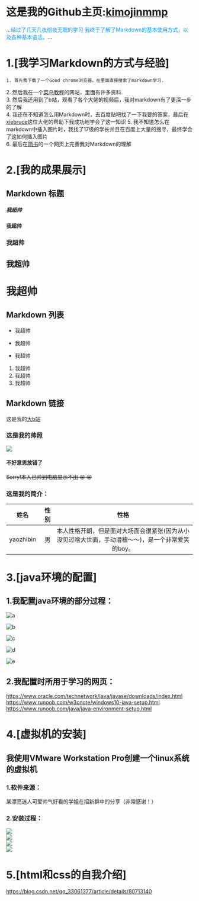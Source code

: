 # 这是我的Github主页:[kimojinmmp][1]

[1]:https://github.com/kimojinmmp

...<font color=#0099ff>经过了几天几夜彻夜无眠的学习
我终于了解了Markdown的基本使用方式，以及各种基本语法。</font>...

# 1.**[我学习Markdown的方式与经验]**  
    1. 首先我下载了一个Good chrome浏览器，在里面直接搜索了markdown学习.  
[2]:https://www.runoob.com/markdown/md-title.html  
    2. 然后我在一个[菜鸟教程][2]的网站，里面有许多资料.    
    3. 然后我还用到了b站，观看了各个大佬的视频后，我对markdown有了更深一步的了解  
    4. 我还在不知道怎么用Markdown时，去百度贴吧找了一下我要的答案，最后在[xiebruce][3]这位大佬的帮助下我成功地学会了这一知识
    5. 我不知道怎么在markdown中插入图片时，我找了17级的学长并且在百度上大量的搜寻，最终学会了这如何插入图片  
    6. 最后在[简书][5]的一个网页上完善我对Markdown的理解  

[3]: https://github.com/xiebruce/PicUploader
[5]:https://www.jianshu.com/p/40ba812dd973

# 2.**[我的成果展示]**  
## Markdown 标题
##### 我超帅    
#### 我超帅  
### 我超帅  
## 我超帅  
# 我超帅  
 
## Markdown 列表  
* 我超帅  
- 我超帅  
+ 我超帅  
1. 我超帅
2. 我超帅
3. 我超帅  
## Markdown 链接 
这是我的[大b站][6]
  
[6]:https://www.bilibili.com/  
### 这是我的帅照
![]( https://github.com/kimojinmmp/new-people/blob/master/19517yzb/png.1/1b2c0292341efd00e89ebf0b09090c18%20(1).jpg)

#### 不好意思放错了  
~~Sorry!本人已帅到电脑显示不出 :stuck_out_tongue_winking_eye: :stuck_out_tongue_winking_eye:~~

### 这是我的简介：
 
| 姓名 | 性别 | 性格 |
| :----: | ----: | :----: |
| yaozhibin | 男 | 本人性格开朗，但是面对大场面会很紧张(因为从小没见过啥大世面，手动滑稽～～)，是一个非常爱笑的boy。 |

# 3.**[java环境的配置]**  
## 1.我配置java环境的部分过程：
![a](https://github.com/kimojinmmp/new-people/blob/master/19517yzb/png.1/QQ图片20191121085733.png)
 
![b](https://github.com/kimojinmmp/new-people/blob/master/19517yzb/png.1/QQ图片20191121085739.png) 

![c](https://github.com/kimojinmmp/new-people/blob/master/19517yzb/png.1/QQ图片20191121085745.png)

![d](https://github.com/kimojinmmp/new-people/blob/master/19517yzb/png.1/QQ图片20191121085751.png)  

![e](https://github.com/kimojinmmp/new-people/blob/master/19517yzb/png.1/QQ图片20191121182759.jpg)

## 2.我配置时所用于学习的网页：  
https://www.oracle.com/technetwork/java/javase/downloads/index.html  
https://www.runoob.com/w3cnote/windows10-java-setup.html  
https://www.runoob.com/java/java-environment-setup.html  

# 4.**[虚拟机的安装]**    
## 我使用VMware Workstation Pro创建一个linux系统的虚拟机
### 1.软件来源：  
某漂亮迷人可爱帅气好看的学姐在招新群中的分享（非常感谢！）  
### 2.安装过程：
![](https://github.com/kimojinmmp/new-people/blob/master/19517yzb/png.1/QQ图片20191121182722.png)  
![](https://github.com/kimojinmmp/new-people/blob/master/19517yzb/png.1/QQ图片20191121182737.png)  
![](https://github.com/kimojinmmp/new-people/blob/master/19517yzb/png.1/QQ图片20191121182743.png)  
![](https://github.com/kimojinmmp/new-people/blob/master/19517yzb/png.1/QQ图片20191121182753.png)    

# 5.**[html和css的自我介绍]**


https://blog.csdn.net/qq_33061377/article/details/80713140

